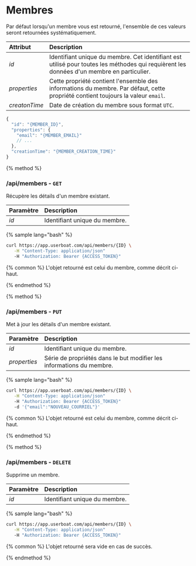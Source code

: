 # Membres

Par défaut lorsqu'un membre vous est retourné, l'ensemble de ces valeurs seront retournées systématiquement.

| Attribut | Description |
| :--- | :--- |
| _id_ | Identifiant unique du membre. Cet identifiant est utilisé pour toutes les méthodes qui requièrent les données d'un membre en particulier. |
| _properties_ | Cette propriété contient l'ensemble des informations du membre. Par défaut, cette propriété contient toujours la valeur `email`. |
| _creatonTime_ | Date de création du membre sous format `UTC`. |

```javascript
{
  "id": "{MEMBER_ID}",
  "properties": {
    "email": "{MEMBER_EMAIL}"
    // ...
  },
  "creationTime": "{MEMBER_CREATION_TIME}"
}
```

{% method %}
### /api/members - __`GET`__

Récupère les détails d'un membre existant.

| Paramètre | Description |
| :--- | :--- |
| _id_ | Identifiant unique du membre. |

{% sample lang="bash" %}
```bash 
curl https://app.userboat.com/api/members/{ID} \
   -H "Content-Type: application/json"
   -H "Authorization: Bearer {ACCESS_TOKEN}"
```

{% common %}
L'objet retourné est celui du membre, comme décrit ci-haut.

{% endmethod %}

{% method %}
### /api/members - __`PUT`__

Met à jour les détails d'un membre existant.

| Paramètre | Description |
| :--- | :--- |
| _id_ | Identifiant unique du membre. |
| _properties_ | Série de propriétés dans le but modifier les informations du membre. |

{% sample lang="bash" %}
```bash 
curl https://app.userboat.com/api/members/{ID} \
   -H "Content-Type: application/json"
   -H "Authorization: Bearer {ACCESS_TOKEN}"
   -d '{"email":"NOUVEAU_COURRIEL"}'
```

{% common %}
L'objet retourné est celui du membre, comme décrit ci-haut.

{% endmethod %}

{% method %}
### /api/members - __`DELETE`__

Supprime un membre.

| Paramètre | Description |
| :--- | :--- |
| _id_ | Identifiant unique du membre. |

{% sample lang="bash" %}
```bash 
curl https://app.userboat.com/api/members/{ID} \
   -H "Content-Type: application/json"
   -H "Authorization: Bearer {ACCESS_TOKEN}"
```

{% common %}
L'objet retourné sera vide en cas de succès.

{% endmethod %}
